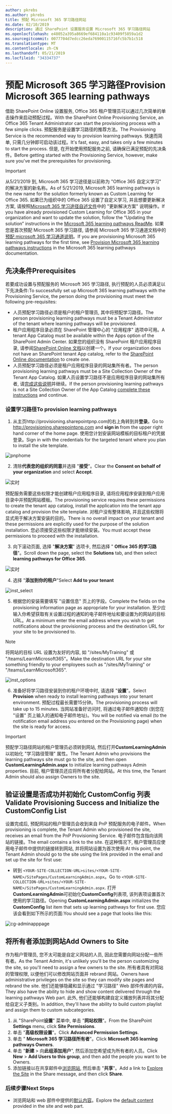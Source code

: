 ```yaml
---
author: pkrebs
ms.author: pkrebs
title: 预配 Microsoft 365 学习路径网站
ms.date: 02/10/2019
description: 通过 SharePoint 设置服务设置 Microsoft 365 学习路径网站
ms.openlocfilehash: e48052a395a8669ef684110a1c93409f5859a1d2
ms.sourcegitcommit: 0077704d7edcc26eda76900115716fc5b7b1c518
ms.translationtype: MT
ms.contentlocale: zh-CN
ms.lasthandoff: 05/21/2019
ms.locfileid: "34334737"
---
```

# <a name="provision-microsoft-365-learning-pathways"></a><span data-ttu-id="71eb1-103">预配 Microsoft 365 学习路径</span><span class="sxs-lookup"><span data-stu-id="71eb1-103">Provision Microsoft 365 learning pathways</span></span>

<span data-ttu-id="71eb1-104">借助 SharePoint Online 设置服务, Office 365 租户管理员可以通过几次简单的单击操作来启动预配过程。</span><span class="sxs-lookup"><span data-stu-id="71eb1-104">With the SharePoint Online Provisioning Service, an Office 365 Tenant Administrator can start the provisioning process with a few simple clicks.</span></span> <span data-ttu-id="71eb1-105">预配服务是设置学习路径的推荐方法。</span><span class="sxs-lookup"><span data-stu-id="71eb1-105">The Provisioning Service is the recommended way to provision learning pathways.</span></span> <span data-ttu-id="71eb1-106">快速而简单, 只需几分钟即可启动该过程。</span><span class="sxs-lookup"><span data-stu-id="71eb1-106">It's fast, easy, and takes only a few minutes to start the process.</span></span> <span data-ttu-id="71eb1-107">但是, 在开始使用预配服务之前, 请确保已满足预配的先决条件。</span><span class="sxs-lookup"><span data-stu-id="71eb1-107">Before getting started with the Provisioning Service, however, make sure you've met the prerequisites for provisioning.</span></span>

> [!IMPORTANT]
> <span data-ttu-id="71eb1-108">从5/21/2019 到, Microsoft 365 学习途径是以前称为 "Office 365 自定义学习" 的解决方案的新名称。</span><span class="sxs-lookup"><span data-stu-id="71eb1-108">As of 5/21/2019, Microsoft 365 learning pathways is the new name for the solution formerly known as Custom Learning for Office 365.</span></span> <span data-ttu-id="71eb1-109">如果已为组织中的 Office 365 设置了自定义学习, 并且想要更新解决方案, 请按照[Microsoft 365 学习途径自述文件](https://github.com/pnp/custom-learning-office-365)中的 "更新解决方案" 说明操作。</span><span class="sxs-lookup"><span data-stu-id="71eb1-109">If you have already provisioned Custom Learning for Office 365 in your organization and want to update the solution, follow the “Updating the solution” instructions in the [Microsoft 365 learning pathways ReadMe](https://github.com/pnp/custom-learning-office-365).</span></span> <span data-ttu-id="71eb1-110">如果您是首次预配 Microsoft 365 学习路径, 请参阅 Microsoft 365 学习通道文档中的[预配 microsoft 365 学习通道说明]( https://docs.microsoft.com/en-us/office365/customlearning/custom_provision)。</span><span class="sxs-lookup"><span data-stu-id="71eb1-110">If you are provisioning Microsoft 365 learning pathways for the first time, see [Provision Microsoft 365 learning pathways instructions]( https://docs.microsoft.com/en-us/office365/customlearning/custom_provision) in the Microsoft 365 learning pathways documentation.</span></span>  

## <a name="prerequisites"></a><span data-ttu-id="71eb1-111">先决条件</span><span class="sxs-lookup"><span data-stu-id="71eb1-111">Prerequisites</span></span>
 
<span data-ttu-id="71eb1-112">若要成功设置与预配服务的 Microsoft 365 学习路径, 执行预配的人员必须满足以下先决条件:</span><span class="sxs-lookup"><span data-stu-id="71eb1-112">To successfully set up Microsoft 365 learning pathways with the Provisioning Service, the person doing the provisioning must meet the following pre-requisites:</span></span> 
 
- <span data-ttu-id="71eb1-113">人员预配学习路径必须是租户的租户管理员, 其中将预配学习路径。</span><span class="sxs-lookup"><span data-stu-id="71eb1-113">The person provisioning learning pathways must be a Tenant Administrator of the tenant where learning pathways will be provisioned.</span></span>  
- <span data-ttu-id="71eb1-114">租户应用程序目录必须在 SharePoint 管理中心的 "应用程序" 选项中可用。</span><span class="sxs-lookup"><span data-stu-id="71eb1-114">A tenant App Catalog must be available within the Apps option of the SharePoint Admin Center.</span></span> <span data-ttu-id="71eb1-115">如果您的组织没有 SharePoint 租户应用程序目录, 请参阅[SharePoint Online 文档](https://docs.microsoft.com/en-us/sharepoint/use-app-catalog)以创建一个。</span><span class="sxs-lookup"><span data-stu-id="71eb1-115">If your organization does not have an SharePoint tenant App catalog, refer to the [SharePoint Online documentation](https://docs.microsoft.com/en-us/sharepoint/use-app-catalog) to create one.</span></span>  
- <span data-ttu-id="71eb1-116">人员预配学习路径必须是租户应用程序目录的网站集所有者。</span><span class="sxs-lookup"><span data-stu-id="71eb1-116">The person provisioning learning pathways must be a Site Collection Owner of the Tenant App Catalog.</span></span> <span data-ttu-id="71eb1-117">如果人员设置学习路径不是应用程序目录的网站集所有者, 请[完成这些说明](addappadmin.md)并继续。</span><span class="sxs-lookup"><span data-stu-id="71eb1-117">If the person provisioning learning pathways is not a Site Collection Owner of the App Catalog [complete these instructions](addappadmin.md) and continue.</span></span> 

### <a name="to-provision-learning-pathways"></a><span data-ttu-id="71eb1-118">设置学习路径</span><span class="sxs-lookup"><span data-stu-id="71eb1-118">To provision learning pathways</span></span>

1. <span data-ttu-id="71eb1-119">从主页http://provisioning.sharepointpnp.com的右上角转到并**登录**。</span><span class="sxs-lookup"><span data-stu-id="71eb1-119">Go to http://provisioning.sharepointpnp.com and **sign in** from the upper right hand corner of the home page.</span></span>  <span data-ttu-id="71eb1-120">使用您计划安装网站模板的目标租户的凭据登录。</span><span class="sxs-lookup"><span data-stu-id="71eb1-120">Sign in with the  credentials for the targeted tenant where you plan to install the site template.</span></span>

![pnphome](media/inst_signin.png)

2. <span data-ttu-id="71eb1-122">清除**代表您的组织的同意**并选择 "**接受**"。</span><span class="sxs-lookup"><span data-stu-id="71eb1-122">Clear the **Consent on behalf of your organization** and select **Accept**.</span></span>

![实时](media/inst_perms.png)

<span data-ttu-id="71eb1-124">预配服务需要这些权限才能创建租户应用程序目录, 请将应用程序安装到租户应用目录中并预配网站模板。</span><span class="sxs-lookup"><span data-stu-id="71eb1-124">The provisioning service requires these permissions to create the tenant app catalog, install the application into the tenant app catalog and provision the site template.</span></span> <span data-ttu-id="71eb1-125">对租户没有整体影响, 并且这些权限将显式用于解决方案安装的目的。</span><span class="sxs-lookup"><span data-stu-id="71eb1-125">There is no overall impact on your tenant and these permissions are explicitly used for the purpose of the solution installation.</span></span> <span data-ttu-id="71eb1-126">您必须接受这些权限才能继续安装。</span><span class="sxs-lookup"><span data-stu-id="71eb1-126">You must accept these permissions to proceed with the installation.</span></span>

3. <span data-ttu-id="71eb1-127">向下滚动页面, 选择 "**解决方案**" 选项卡, 然后选择 " **Office 365 的学习路径**"。</span><span class="sxs-lookup"><span data-stu-id="71eb1-127">Scroll down the page, select the **Solutions** tab, and then select **learning pathways for Office 365**.</span></span> 

![实时](media/inst_select.png)

4. <span data-ttu-id="71eb1-129">选择 "**添加到你的租户**"</span><span class="sxs-lookup"><span data-stu-id="71eb1-129">Select **Add to your tenant**</span></span>

![inst_select](media/inst_add.png)

5. <span data-ttu-id="71eb1-131">根据您的安装需要填写 "设置信息" 页上的字段。</span><span class="sxs-lookup"><span data-stu-id="71eb1-131">Complete the fields on the provisioning information page as appropriate for your installation.</span></span> <span data-ttu-id="71eb1-132">至少应输入你希望获取有关设置过程的通知的电子邮件地址和要设置为的网站的目标 URL。</span><span class="sxs-lookup"><span data-stu-id="71eb1-132">At a minimum enter the email address where you wish to get notifications about the provisioning process and the destination URL for your site to be provisioned to.</span></span>  
> [!NOTE]
> <span data-ttu-id="71eb1-133">将网站的目标 URL 设置为友好的内容, 如 "/sites/MyTraining" 或 "/teams/LearnMicrosoft365"。</span><span class="sxs-lookup"><span data-stu-id="71eb1-133">Make the destination URL for your site something friendly to your employees such as "/sites/MyTraining" or "/teams/LearnMicrosoft365".</span></span>

![inst_options](media/inst_options.png)

6. <span data-ttu-id="71eb1-135">准备好将学习路径安装到你的租户环境中时, 请选择 "**设置**"。</span><span class="sxs-lookup"><span data-stu-id="71eb1-135">Select **Provision** when ready to install learning pathways into your tenant environment.</span></span>  <span data-ttu-id="71eb1-136">预配过程最长需要15分钟。</span><span class="sxs-lookup"><span data-stu-id="71eb1-136">The provisioning process will take up to 15 minutes.</span></span> <span data-ttu-id="71eb1-137">当网站准备好访问时, 将通过电子邮件通知你 (到您在 "设置" 页上输入的通知电子邮件地址)。</span><span class="sxs-lookup"><span data-stu-id="71eb1-137">You will be notified via email (to the notification email address you entered on the Provisioning page) when the site is ready for access.</span></span> 

> [!IMPORTANT]
> <span data-ttu-id="71eb1-138">预配学习路径网站的租户管理员必须转到网站, 然后打开**CustomLearningAdmin**以初始化 "学习路径管理" 属性。</span><span class="sxs-lookup"><span data-stu-id="71eb1-138">The Tenant Admin who provisions the learning pathways site must go to the site, and then open **CustomLearningAdmin.aspx** to initialize learning pathways Admin properties.</span></span> <span data-ttu-id="71eb1-139">目前, 租户管理员还应将所有者分配给网站。</span><span class="sxs-lookup"><span data-stu-id="71eb1-139">At this time, the Tenant Admin should also assign Owners to the site.</span></span> 

## <a name="validate-provisioning-success-and-initialize-the-customconfig-list"></a><span data-ttu-id="71eb1-140">验证设置是否成功并初始化 CustomConfig 列表</span><span class="sxs-lookup"><span data-stu-id="71eb1-140">Validate Provisioning Success and Initialize the CustomConfig List</span></span>

<span data-ttu-id="71eb1-141">设置完成后, 预配网站的租户管理员会收到来自 PnP 预配服务的电子邮件。</span><span class="sxs-lookup"><span data-stu-id="71eb1-141">When provisioning is complete, the Tenant Admin who provisioned the site, receives an email from the PnP Provisioning Service.</span></span> <span data-ttu-id="71eb1-142">电子邮件包含指向该网站的链接。</span><span class="sxs-lookup"><span data-stu-id="71eb1-142">The email contains a link to the site.</span></span> <span data-ttu-id="71eb1-143">在这种情况下, 租户管理员应使用电子邮件中提供的链接转到网站, 并将网站设置为首次使用:</span><span class="sxs-lookup"><span data-stu-id="71eb1-143">At this point, the Tenant Admin should go to the site using the link provided in the email and set up the site for first use:</span></span>

- <span data-ttu-id="71eb1-144">转到 `<YOUR-SITE-COLLECTION-URL>sites/<YOUR-SITE-NAME>/SitePages/CustomLearningAdmin.aspx`。</span><span class="sxs-lookup"><span data-stu-id="71eb1-144">Go to `<YOUR-SITE-COLLECTION-URL>sites/<YOUR-SITE-NAME>/SitePages/CustomLearningAdmin.aspx`.</span></span> <span data-ttu-id="71eb1-145">打开**CustomLearningAdmin**可初始化**CustomConfig**列表项, 该列表项设置首次使用的学习路径。</span><span class="sxs-lookup"><span data-stu-id="71eb1-145">Opening **CustomLearningAdmin.aspx** initializes the **CustomConfig** list item that sets up learning pathways for first use.</span></span> <span data-ttu-id="71eb1-146">您应该会看到如下所示的页面:</span><span class="sxs-lookup"><span data-stu-id="71eb1-146">You should see a page that looks like this:</span></span>

![cg-adminapppage](media/cg-adminapppage.png)

## <a name="add-owners-to-site"></a><span data-ttu-id="71eb1-148">将所有者添加到网站</span><span class="sxs-lookup"><span data-stu-id="71eb1-148">Add Owners to Site</span></span>
<span data-ttu-id="71eb1-149">作为租户管理员, 您不太可能是自定义网站的人员, 因此您需要向网站分配一些所有者。</span><span class="sxs-lookup"><span data-stu-id="71eb1-149">As the Tenant Admin, it's unlikely you'll be the person customizing the site, so you'll need to assign a few owners to the site.</span></span> <span data-ttu-id="71eb1-150">所有者具有对网站的管理权限, 以便他们可以修改网站页面并 rebrand 网站。</span><span class="sxs-lookup"><span data-stu-id="71eb1-150">Owners have administrative privileges on the site so they can modify site pages and rebrand the site.</span></span> <span data-ttu-id="71eb1-151">他们还能够隐藏和显示通过 "学习路径" Web 部件传递的内容。</span><span class="sxs-lookup"><span data-stu-id="71eb1-151">They also have the ability to hide and show content delivered through the learning pathways Web part.</span></span> <span data-ttu-id="71eb1-152">此外, 他们还能够构建自定义播放列表并将其分配给自定义子类别。</span><span class="sxs-lookup"><span data-stu-id="71eb1-152">In addition, they'll have the ability to build custom playlist and assign them to custom subcategories.</span></span>  

1. <span data-ttu-id="71eb1-153">从 "SharePoint**设置**" 菜单中, 单击 "**网站权限**"。</span><span class="sxs-lookup"><span data-stu-id="71eb1-153">From the SharePoint **Settings** menu, click **Site Permissions**.</span></span>
2. <span data-ttu-id="71eb1-154">单击 "**高级权限设置**"。</span><span class="sxs-lookup"><span data-stu-id="71eb1-154">Click **Advanced Permission Settings**.</span></span>
3. <span data-ttu-id="71eb1-155">单击 " **Microsoft 365 学习路径所有者**"。</span><span class="sxs-lookup"><span data-stu-id="71eb1-155">Click **Microsoft 365 learning pathways Owners**.</span></span>
4. <span data-ttu-id="71eb1-156">单击 "**新建** > 向**此组添加用户**", 然后添加您希望成为所有者的人员。</span><span class="sxs-lookup"><span data-stu-id="71eb1-156">Click **New** > **Add Users to this group**, and then add the people you want to be Owners.</span></span> 
5. <span data-ttu-id="71eb1-157">添加链接以在共享邮件中[浏览网站](custom_exploresite.md), 然后单击 "**共享**"。</span><span class="sxs-lookup"><span data-stu-id="71eb1-157">Add a link to [Explore the Site](custom_exploresite.md) in the Share message, and then click **Share**.</span></span>

### <a name="next-steps"></a><span data-ttu-id="71eb1-158">后续步骤</span><span class="sxs-lookup"><span data-stu-id="71eb1-158">Next Steps</span></span>
- <span data-ttu-id="71eb1-159">浏览网站和 web 部件中提供的[默认内容](custom_exploresite.md)。</span><span class="sxs-lookup"><span data-stu-id="71eb1-159">Explore the [default content](custom_exploresite.md) provided in the site and web part.</span></span>
